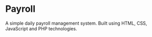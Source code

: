 # Payroll
A simple daily payroll management system. Built using HTML, CSS, JavaScript and PHP technologies. 

